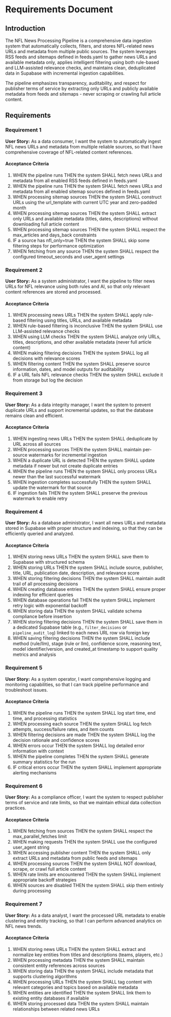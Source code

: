 # Requirements Document

## Introduction

The NFL News Processing Pipeline is a comprehensive data ingestion system that automatically collects, filters, and stores NFL-related news URLs and metadata from multiple public sources. The system leverages RSS feeds and sitemaps defined in feeds.yaml to gather news URLs and available metadata only, applies intelligent filtering using both rule-based and LLM-assisted relevance checks, and maintains clean, deduplicated data in Supabase with incremental ingestion capabilities.

The pipeline emphasizes transparency, auditability, and respect for publisher terms of service by extracting only URLs and publicly available metadata from feeds and sitemaps - never scraping or crawling full article content.

## Requirements

### Requirement 1

**User Story:** As a data consumer, I want the system to automatically ingest NFL news URLs and metadata from multiple reliable sources, so that I have comprehensive coverage of NFL-related content references.

#### Acceptance Criteria

1. WHEN the pipeline runs THEN the system SHALL fetch news URLs and metadata from all enabled RSS feeds defined in feeds.yaml
2. WHEN the pipeline runs THEN the system SHALL fetch news URLs and metadata from all enabled sitemap sources defined in feeds.yaml
3. WHEN processing sitemap sources THEN the system SHALL construct URLs using the url_template with current UTC year and zero-padded month
4. WHEN processing sitemap sources THEN the system SHALL extract only URLs and available metadata (titles, dates, descriptions) without downloading full article content
5. WHEN processing sitemap sources THEN the system SHALL respect the max_articles and days_back constraints
6. IF a source has nfl_only=true THEN the system SHALL skip some filtering steps for performance optimization
7. WHEN fetching from any source THEN the system SHALL respect the configured timeout_seconds and user_agent settings

### Requirement 2

**User Story:** As a system administrator, I want the pipeline to filter news URLs for NFL relevance using both rules and AI, so that only relevant content references are stored and processed.

#### Acceptance Criteria

1. WHEN processing news URLs THEN the system SHALL apply rule-based filtering using titles, URLs, and available metadata
2. WHEN rule-based filtering is inconclusive THEN the system SHALL use LLM-assisted relevance checks
3. WHEN using LLM checks THEN the system SHALL analyze only URLs, titles, descriptions, and other available metadata (never full article content)
4. WHEN making filtering decisions THEN the system SHALL log all decisions with relevance scores
5. WHEN filtering content THEN the system SHALL preserve source information, dates, and model outputs for auditability
6. IF a URL fails NFL relevance checks THEN the system SHALL exclude it from storage but log the decision

### Requirement 3

**User Story:** As a data integrity manager, I want the system to prevent duplicate URLs and support incremental updates, so that the database remains clean and efficient.

#### Acceptance Criteria

1. WHEN ingesting news URLs THEN the system SHALL deduplicate by URL across all sources
2. WHEN processing sources THEN the system SHALL maintain per-source watermarks for incremental ingestion
3. WHEN a duplicate URL is detected THEN the system SHALL update metadata if newer but not create duplicate entries
4. WHEN the pipeline runs THEN the system SHALL only process URLs newer than the last successful watermark
5. WHEN ingestion completes successfully THEN the system SHALL update the watermark for that source
6. IF ingestion fails THEN the system SHALL preserve the previous watermark to enable retry

### Requirement 4

**User Story:** As a database administrator, I want all news URLs and metadata stored in Supabase with proper structure and indexing, so that they can be efficiently queried and analyzed.

#### Acceptance Criteria

1. WHEN storing news URLs THEN the system SHALL save them to Supabase with structured schema
2. WHEN storing URLs THEN the system SHALL include source, publisher, title, URL, publication date, description, and relevance score
3. WHEN storing filtering decisions THEN the system SHALL maintain audit trail of all processing decisions
4. WHEN creating database entries THEN the system SHALL ensure proper indexing for efficient queries
5. WHEN database operations fail THEN the system SHALL implement retry logic with exponential backoff
6. WHEN storing data THEN the system SHALL validate schema compliance before insertion
7. WHEN storing filtering decisions THEN the system SHALL save them in a dedicated Supabase table (e.g., `filter_decisions` or `pipeline_audit_log`) linked to each news URL row via foreign key
8. WHEN saving filtering decisions THEN the system SHALL include method (rule/llm), stage (rule or llm), confidence score, reasoning text, model identifier/version, and created_at timestamp to support quality metrics and analysis

### Requirement 5

**User Story:** As a system operator, I want comprehensive logging and monitoring capabilities, so that I can track pipeline performance and troubleshoot issues.

#### Acceptance Criteria

1. WHEN the pipeline runs THEN the system SHALL log start time, end time, and processing statistics
2. WHEN processing each source THEN the system SHALL log fetch attempts, success/failure rates, and item counts
3. WHEN filtering decisions are made THEN the system SHALL log the decision rationale and confidence scores
4. WHEN errors occur THEN the system SHALL log detailed error information with context
5. WHEN the pipeline completes THEN the system SHALL generate summary statistics for the run
6. IF critical errors occur THEN the system SHALL implement appropriate alerting mechanisms

### Requirement 6

**User Story:** As a compliance officer, I want the system to respect publisher terms of service and rate limits, so that we maintain ethical data collection practices.

#### Acceptance Criteria

1. WHEN fetching from sources THEN the system SHALL respect the max_parallel_fetches limit
2. WHEN making requests THEN the system SHALL use the configured user_agent string
3. WHEN accessing publisher content THEN the system SHALL only extract URLs and metadata from public feeds and sitemaps
4. WHEN processing sources THEN the system SHALL NOT download, scrape, or crawl full article content
5. WHEN rate limits are encountered THEN the system SHALL implement appropriate backoff strategies
6. WHEN sources are disabled THEN the system SHALL skip them entirely during processing

### Requirement 7

**User Story:** As a data analyst, I want the processed URL metadata to enable clustering and entity tracking, so that I can perform advanced analytics on NFL news trends.

#### Acceptance Criteria

1. WHEN storing news URLs THEN the system SHALL extract and normalize key entities from titles and descriptions (teams, players, etc.)
2. WHEN processing metadata THEN the system SHALL maintain consistent entity references across sources
3. WHEN storing data THEN the system SHALL include metadata that supports clustering algorithms
4. WHEN processing URLs THEN the system SHALL tag content with relevant categories and topics based on available metadata
5. WHEN entities are identified THEN the system SHALL link them to existing entity databases if available
6. WHEN storing processed data THEN the system SHALL maintain relationships between related news URLs